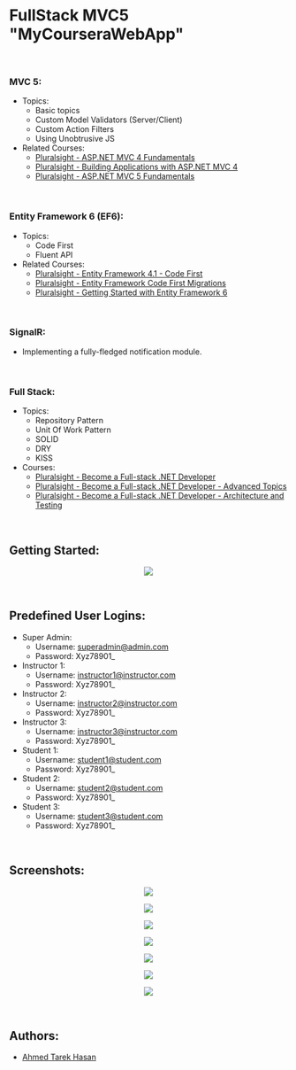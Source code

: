# FullStack MVC5 "MyCourseraWebApp"

<br/>

### MVC 5:
* Topics:
  *	Basic topics
  *	Custom Model Validators (Server/Client)
  *	Custom Action Filters
  *	Using Unobtrusive JS
* Related Courses:
  *	[Pluralsight - ASP.NET MVC 4 Fundamentals](https://app.pluralsight.com/library/courses/mvc4/table-of-contents)
  *	[Pluralsight - Building Applications with ASP.NET MVC 4](https://app.pluralsight.com/library/courses/mvc4-building/table-of-contents)
  *	[Pluralsight - ASP.NET MVC 5 Fundamentals](https://app.pluralsight.com/library/courses/aspdotnet-mvc5-fundamentals/table-of-contents)

<br/>
 
### Entity Framework 6 (EF6):
* Topics:
  *	Code First
  *	Fluent API
* Related Courses:
  *	[Pluralsight - Entity Framework 4.1 - Code First](https://app.pluralsight.com/library/courses/ef41-code-first/table-of-contents)
  *	[Pluralsight - Entity Framework Code First Migrations](https://app.pluralsight.com/library/courses/efmigrations/table-of-contents)
  *	[Pluralsight - Getting Started with Entity Framework 6](https://app.pluralsight.com/library/courses/entity-framework-6-getting-started/table-of-contents)

<br/>

### SignalR:
*	Implementing a fully-fledged notification module.

<br/>

### Full Stack:
* Topics:
  *	Repository Pattern
  *	Unit Of Work Pattern
  *	SOLID
  *	DRY
  * KISS
* Courses: 
  *	[Pluralsight - Become a Full-stack .NET Developer](https://app.pluralsight.com/library/courses/full-stack-dot-net-developer-fundamentals/table-of-contents)
  *	[Pluralsight - Become a Full-stack .NET Developer - Advanced Topics](https://app.pluralsight.com/library/courses/full-stack-dot-net-developer/table-of-contents)
  *	[Pluralsight - Become a Full-stack .NET Developer - Architecture and Testing](https://app.pluralsight.com/library/courses/full-stack-dot-net-developer-architecture-testing/table-of-contents)

<br/>

## Getting Started:

<p align="center">
  <img src="https://i.imgur.com/m2Wie7s.png">
</p>

<br/>

## Predefined User Logins:
* Super Admin:
  * Username: superadmin@admin.com
  * Password: Xyz78901_
* Instructor 1:
  * Username: instructor1@instructor.com
  * Password: Xyz78901_
* Instructor 2:
  * Username: instructor2@instructor.com
  * Password: Xyz78901_
* Instructor 3:
  * Username: instructor3@instructor.com
  * Password: Xyz78901_
* Student 1:
  * Username: student1@student.com
  * Password: Xyz78901_
* Student 2:
  * Username: student2@student.com
  * Password: Xyz78901_
* Student 3:
  * Username: student3@student.com
  * Password: Xyz78901_

<br/>

## Screenshots:

<p align="center">
  <img src="https://i.imgur.com/awv1Jxq.png">
</p>
<p align="center">
  <img src="https://i.imgur.com/5oHeQrz.png">
</p>
<p align="center">
  <img src="https://i.imgur.com/MiwvOWK.png">
</p>
<p align="center">
  <img src="https://i.imgur.com/swYmkoN.png">
</p>
<p align="center">
  <img src="https://i.imgur.com/RAWTWkh.png">
</p>
<p align="center">
  <img src="https://i.imgur.com/7LkON52.png">
</p>
<p align="center">
  <img src="https://i.imgur.com/Mc8yLGR.png">
</p>

<br/>
  
## Authors:
* [Ahmed Tarek Hasan](https://linkedin.com/in/atarekhasan)
